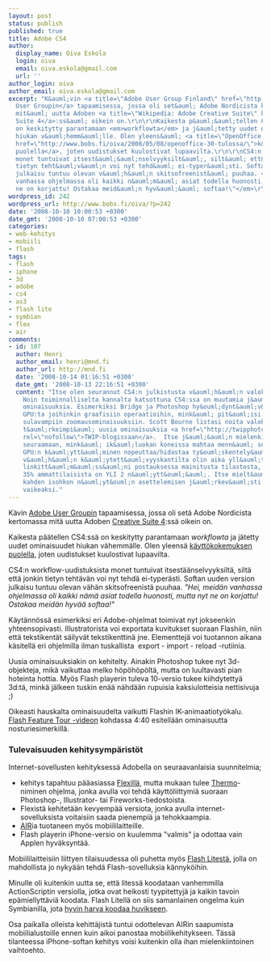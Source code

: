 ```yaml
---
layout: post
status: publish
published: true
title: Adobe CS4
author:
  display_name: Oiva Eskola
  login: oiva
  email: oiva.eskola@gmail.com
  url: ''
author_login: oiva
author_email: oiva.eskola@gmail.com
excerpt: "K&auml;vin <a title=\"Adobe User Group Finland\" href=\"http://www.aug.fi/index.php\">Adobe
  User Groupin</a> tapaamisessa, jossa oli set&auml; Adobe Nordicista kertomassa
  mit&auml; uutta Adoben <a title=\"Wikipedia: Adobe Creative Suite\" href=\"http://en.wikipedia.org/wiki/Adobe_Creative_Suite\">Creative
  Suite 4</a>:ss&auml; oikein on.\r\n\r\nKaikesta p&auml;&auml;tellen CS4:ss&auml;
  on keskitytty parantamaan <em>workflowta</em> ja j&auml;tetty uudet ominaisuudet
  hiukan v&auml;hemm&auml;lle. Olen yleens&auml; <a title=\"OpenOffice 3.0 itkua\"
  href=\"http://www.bobs.fi/oiva/2008/05/08/openoffice-30-tulossa/\">k&auml;ytt&ouml;kokemuksen
  puolella</a>, joten uudistukset kuulostivat lupaavilta.\r\n\r\nCS4:n workflow-uudistuksista
  monet tuntuivat itsest&auml;&auml;nselvyyksilt&auml;, silt&auml; ett&auml; jonkin
  tietyn teht&auml;v&auml;n voi nyt tehd&auml; ei-typer&auml;sti. Softan uuden version
  julkaisu tuntuu olevan v&auml;h&auml;n skitsofreenist&auml; puuhaa. <em>\"Hei, meid&auml;n
  vanhassa ohjelmassa oli kaikki n&auml;m&auml; asiat todella huonosti, mutta nyt
  ne on korjattu! Ostakaa meid&auml;n hyv&auml;&auml; softaa!\"</em>\r\n"
wordpress_id: 242
wordpress_url: http://www.bobs.fi/oiva/?p=242
date: '2008-10-10 10:00:53 +0300'
date_gmt: '2008-10-10 07:00:53 +0300'
categories:
- web-kehitys
- mobiili
- flash
tags:
- flash
- iphone
- 3d
- adobe
- cs4
- as3
- flash lite
- symbian
- flex
- air
comments:
- id: 107
  author: Henri
  author_email: henri@mnd.fi
  author_url: http://mnd.fi
  date: '2008-10-14 01:16:51 +0300'
  date_gmt: '2008-10-13 22:16:51 +0300'
  content: "Itse olen seurannut CS4:n julkistusta v&auml;h&auml;n valokuvaajan kannalta.
    Noin toiminnalliselta kannalta katsottuna CS4:ssa on muutamia j&auml;nni&auml;
    ominaisuuksia. Esimerkiksi Bridge ja Photoshop hy&ouml;dynt&auml;v&auml;t nyt
    GPU:ta joihinkin graafisiin operaatioihin, mink&auml; pit&auml;isi johtaa mm.
    sulavampiin zoomausominaisuuksiin. Scott Bourne listasi noita valokuvaajan kannalta
    t&auml;rkeimpi&auml; uusia ominaisuuksia <a href=\"http://twipphoto.com/archives/1382\"
    rel=\"nofollow\">TWIP-blogissaan</a>.  Itse j&auml;&auml;n mielenkiinnolla
    seuraamaan, mink&auml; ik&auml;luokan koneissa mahtaa menn&auml; se raja jossa
    GPU:n k&auml;ytt&auml;minen nopeuttaa/hidastaa ty&ouml;skentely&auml;.\r\n\r\nNoin
    v&auml;h&auml;n k&auml;ytett&auml;vyyskantilta olin aika yll&auml;ttynyt tuossa
    linkitt&auml;m&auml;ss&auml;ni postauksessa mainitusta tilastosta, jonka mukaan
    35% ammattilaisista on YLI 2 n&auml;ytt&ouml;&auml;. Itse mielt&auml;isin yli
    kahden isohkon n&auml;yt&ouml;n asettelemisen j&auml;rkev&auml;sti v&auml;h&auml;n
    vaikeaksi."
---
```

<p>K&auml;vin <a title="Adobe User Group Finland" href="http://www.aug.fi/index.php">Adobe User Groupin</a> tapaamisessa, jossa oli set&auml; Adobe Nordicista kertomassa mit&auml; uutta Adoben <a title="Wikipedia: Adobe Creative Suite" href="http://en.wikipedia.org/wiki/Adobe_Creative_Suite">Creative Suite 4</a>:ss&auml; oikein on.</p>
<p>Kaikesta p&auml;&auml;tellen CS4:ss&auml; on keskitytty parantamaan <em>workflowta</em> ja j&auml;tetty uudet ominaisuudet hiukan v&auml;hemm&auml;lle. Olen yleens&auml; <a title="OpenOffice 3.0 itkua" href="http://www.bobs.fi/oiva/2008/05/08/openoffice-30-tulossa/">k&auml;ytt&ouml;kokemuksen puolella</a>, joten uudistukset kuulostivat lupaavilta.</p>
<p>CS4:n workflow-uudistuksista monet tuntuivat itsest&auml;&auml;nselvyyksilt&auml;, silt&auml; ett&auml; jonkin tietyn teht&auml;v&auml;n voi nyt tehd&auml; ei-typer&auml;sti. Softan uuden version julkaisu tuntuu olevan v&auml;h&auml;n skitsofreenist&auml; puuhaa. <em>"Hei, meid&auml;n vanhassa ohjelmassa oli kaikki n&auml;m&auml; asiat todella huonosti, mutta nyt ne on korjattu! Ostakaa meid&auml;n hyv&auml;&auml; softaa!"</em><br />
<a id="more"></a><a id="more-242"></a>
<p>K&auml;yt&auml;nn&ouml;ss&auml; esimerkiksi eri Adobe-ohjelmat toimivat nyt jokseenkin yhteensopivasti. Illustratorista voi exportata kuvitukset suoraan Flashiin, niin ett&auml; tekstikent&auml;t s&auml;ilyv&auml;t tekstikenttin&auml; jne. Elementtej&auml; voi tuotannon aikana k&auml;sitell&auml; eri ohjelmilla ilman tuskallista&nbsp; export - import - reload -rutiinia.</p>
<p>Uusia ominaisuuksiakin on kehitelty. Ainakin Photoshop tukee nyt 3d-objekteja, mik&auml; vaikuttaa melko h&ouml;p&ouml;h&ouml;p&ouml;lt&auml;, mutta on luultavasti pian hoteinta hottia. My&ouml;s Flash playerin tuleva 10-versio tukee kiihdytetty&auml; 3d:t&auml;, mink&auml; j&auml;lkeen tuskin en&auml;&auml; n&auml;hd&auml;&auml;n rupuisia kaksiulotteisia nettisivuja ;)</p>
<p>Oikeasti hauskalta ominaisuudelta vaikutti Flashin IK-animaatioty&ouml;kalu. <a title="Adobe.tv: CS4 feature tour" href="http://tv.adobe.com/#vi+f1554v1702">Flash Feature Tour -videon</a> kohdassa 4:40 esitell&auml;&auml;n ominaisuutta nosturiesimerkill&auml;.</p>
<h3>Tulevaisuuden kehitysymp&auml;rist&ouml;t</h3>
<p>Internet-sovellusten kehityksess&auml; Adobella on seuraavanlaisia suunnitelmia;</p>
<ul>
<li>kehitys tapahtuu p&auml;&auml;asiassa <a title="Wikipedia: Adobe Flex" href="http://en.wikipedia.org/wiki/Adobe_Flex">Flexill&auml;</a>, mutta mukaan tulee <a title="Adobe Labs: Thermo" href="http://labs.adobe.com/wiki/index.php/Thermo">Thermo</a>-niminen ohjelma, jonka avulla voi tehd&auml; k&auml;ytt&ouml;liittymi&auml; suoraan Photoshop-, Illustrator- tai Fireworks-tiedostoista.</li>
<li>Flexist&auml; kehitet&auml;&auml;n kevyemp&auml;&auml; versiota, jonka avulla internet-sovelluksista voitaisiin saada pienempi&auml; ja tehokkaampia.</li>
<li><a title="Wikipedia: Adobe AIR" href="http://en.wikipedia.org/wiki/Adobe_AIR">AIR</a>ia tuotaneen my&ouml;s mobiililaitteille.</li>
<li>Flash playerin iPhone-versio on kuulemma "valmis" ja odottaa vain Applen hyv&auml;ksynt&auml;&auml;.</li>
</ul>
<p>Mobiililaitteisiin liittyen tilaisuudessa oli puhetta my&ouml;s <a title="Wikipedia: Adobe Flash Lite" href="http://en.wikipedia.org/wiki/Adobe_Flash_Lite">Flash Litest&auml;</a>, jolla on mahdollista jo nyky&auml;&auml;n tehd&auml; Flash-sovelluksia k&auml;nnyk&ouml;ihin.</p>
<p>Minulle oli kuitenkin uutta se, ett&auml; litess&auml; koodataan vanhemmilla ActionScriptin versiolla, jotka ovat heikosti tyypitettyj&auml; ja kaikin tavoin ep&auml;miellytt&auml;vi&auml; koodata. Flash Litell&auml; on siis samanlainen ongelma kuin Symbianilla, jota <a title="Nokia Conversations: An inside (personal) view of the Symbian deal" href="http://conversations.nokia.com/home/2008/07/an-inside-perso.html">hyvin harva koodaa huvikseen</a>.</p>
<p>Osa paikalla olleista kehitt&auml;jist&auml; tuntui odottelevan AIRin saapumista mobiilialustoille ennen kuin aikoi panostaa mobiilikehitykseen. T&auml;ss&auml; tilanteessa iPhone-softan kehitys voisi kuitenkin olla ihan mielenkiintoinen vaihtoehto.</p>
